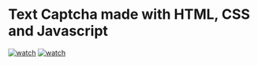# Text Captcha made with HTML, CSS and Javascript

[![watch](https://i.postimg.cc/9XsZ7mRB/Web-1920-2.png)](https://youtu.be/qDYY-CsYSis)
[![watch](https://i.postimg.cc/Hs550qb1/Web-1920-1.png)](https://youtu.be/qDYY-CsYSis)
